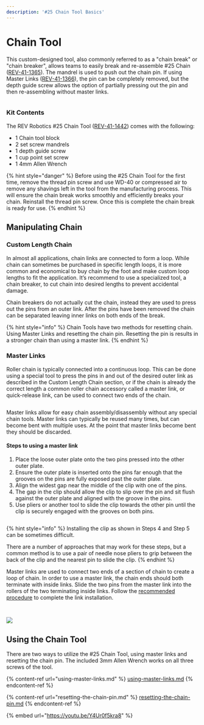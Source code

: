 ```yaml
---
description: '#25 Chain Tool Basics'
---
```


# Chain Tool

This custom-designed tool, also commonly referred to as a "chain break" or "chain breaker", allows teams to easily break and re-assemble #25 Chain ([REV-41-1365](https://www.revrobotics.com/rev-41-1365/)). The mandrel is used to push out the chain pin. If using Master Links ([REV-41-1366](https://www.revrobotics.com/rev-41-1366/)), the pin can be completely removed, but the depth guide screw allows the option of partially pressing out the pin and then re-assembling without master links.

<figure><img src="https://2589213514-files.gitbook.io/~/files/v0/b/gitbook-legacy-files/o/assets%2F15mm%2F-M8HeUvYNA-VVA3OyqfO%2F-M8HfLA3EUeGfN9mch84%2F1.png?generation=1590524995291902&#x26;alt=media" alt=""><figcaption></figcaption></figure>

### Kit Contents&#x20;

The REV Robotics #25 Chain Tool ([REV-41-1442](https://www.revrobotics.com/rev-41-1442/)) comes with the following:

* 1 Chain tool block
* 2 set screw mandrels
* 1 depth guide screw
* 1 cup point set screw
* 1 4mm Allen Wrench

{% hint style="danger" %}
Before using the #25 Chain Tool for the first time, remove the thread pin screw and use WD-40 or compressed air to remove any shavings left in the tool from the manufacturing process. This will ensure the chain break works smoothly and efficiently breaks your chain. Reinstall the thread pin screw. Once this is complete the chain break is ready for use.
{% endhint %}

## Manipulating Chain&#x20;

### Custom Length Chain

In almost all applications, chain links are connected to form a loop. While chain can sometimes be purchased in specific length loops, it is more common and economical to buy chain by the foot and make custom loop lengths to fit the application. It’s recommend to use a specialized tool, a chain breaker, to cut chain into desired lengths to prevent accidental damage.

Chain breakers do not actually cut the chain, instead they are used to press out the pins from an outer link. After the pins have been removed the chain can be separated leaving inner links on both ends of the break.&#x20;

{% hint style="info" %}
Chain Tools have two methods for resetting chain. Using Master Links and resetting the chain pin. Resetting the pin is results in a stronger chain than using a master link.
{% endhint %}

### Master Links

Roller chain is typically connected into a continuous loop. This can be done using a special tool to press the pins in and out of the desired outer link as described in the Custom Length Chain section, or if the chain is already the correct length a common roller chain accessory called a master link, or quick-release link, can be used to connect two ends of the chain.

<figure><img src="https://2589213514-files.gitbook.io/~/files/v0/b/gitbook-legacy-files/o/assets%2F15mm%2F-M9ZGlVpJ2_dYVZwzOHf%2F-M9ZHmV4JO45-5f94ULQ%2F6.png?generation=1591894289970251&#x26;alt=media" alt=""><figcaption></figcaption></figure>

Master links allow for easy chain assembly/disassembly without any special chain tools. Master links can typically be reused many times, but can become bent with multiple uses. At the point that master links become bent they should be discarded.

#### Steps to using a master link&#x20;

1. Place the loose outer plate onto the two pins pressed into the other outer plate.
2. Ensure the outer plate is inserted onto the pins far enough that the grooves on the pins are fully exposed past the outer plate.
3. Align the widest gap near the middle of the clip with one of the pins.
4. The gap in the clip should allow the clip to slip over the pin and sit flush against the outer plate and aligned with the groove in the pins.
5. Use pliers or another tool to slide the clip towards the other pin until the clip is securely engaged with the grooves on both pins.

<figure><img src="https://2589213514-files.gitbook.io/~/files/v0/b/gitbook-legacy-files/o/assets%2F15mm%2F-M9ZGlVpJ2_dYVZwzOHf%2F-M9ZHmV5TRJOW5kxBd7l%2F7.png?generation=1591894290102582&#x26;alt=media" alt=""><figcaption></figcaption></figure>

{% hint style="info" %}
Installing the clip as shown in Steps 4 and Step 5 can be sometimes difficult.

There are a number of approaches that may work for these steps, but a common method is to use a pair of needle nose pliers to grip between the back of the clip and the nearest pin to slide the clip.
{% endhint %}

Master links are used to connect two ends of a section of chain to create a loop of chain. In order to use a master link, the chain ends should both terminate with inside links. Slide the two pins from the master link into the rollers of the two terminating inside links. Follow the [recommended procedure](broken-reference) to complete the link installation.

<figure><img src="https://2589213514-files.gitbook.io/~/files/v0/b/gitbook-legacy-files/o/assets%2F15mm%2F-M9ZGlVpJ2_dYVZwzOHf%2F-M9ZHmV62sZfi3pZ5BmH%2F8.png?generation=1591894290011371&#x26;alt=media" alt=""><figcaption></figcaption></figure>

## ![](https://2589213514-files.gitbook.io/\~/files/v0/b/gitbook-legacy-files/o/assets%2F15mm%2F-M9ZGlVpJ2\_dYVZwzOHf%2F-M9ZHmV7gSFYnhUQIydp%2F9.png?generation=1591894290049895\&alt=media)

## Using the Chain Tool&#x20;

There are two ways to utilize the #25 Chain Tool, using master links and resetting the chain pin. The included 3mm Allen Wrench works on all three screws of the tool.&#x20;

{% content-ref url="using-master-links.md" %}
[using-master-links.md](using-master-links.md)
{% endcontent-ref %}

{% content-ref url="resetting-the-chain-pin.md" %}
[resetting-the-chain-pin.md](resetting-the-chain-pin.md)
{% endcontent-ref %}

{% embed url="https://youtu.be/Y4Ur0f5kra8" %}
